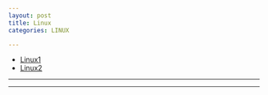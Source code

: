 ```yaml
---
layout: post
title: Linux
categories: LINUX

---
```


* [Linux1] 
* [Linux2]

- - -



- - -

[Linux1]: http://linuxcommand.org/lc3_learning_the_shell.php
[Linux2]: https://www.linux.com/what-is-linux

